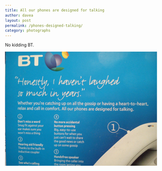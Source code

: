 ```yaml
---
title: All our phones are designed for talking
author: davea
layout: post
permalink: /phones-designed-talking/
category: photographs
---
```

No kidding BT.

<img src="../images/wpid-dsc_00462.jpg" alt="BT phone packaging" />
